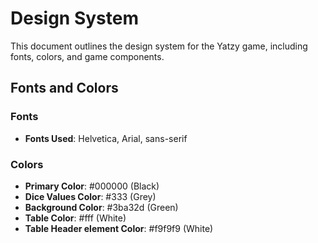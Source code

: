 # Design System

This document outlines the design system for the Yatzy game, including fonts, colors, and game components.

## Fonts and Colors

### Fonts
- **Fonts Used**: Helvetica, Arial, sans-serif

### Colors
- **Primary Color**: #000000 (Black)
- **Dice Values Color**: #333 (Grey)
- **Background Color**: #3ba32d (Green)
- **Table Color**: #fff (White)
- **Table Header element Color**: #f9f9f9 (White)
